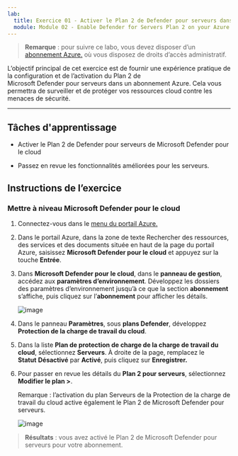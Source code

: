 ```yaml
---
lab:
  title: Exercice 01 - Activer le Plan 2 de Defender pour serveurs dans votre abonnement Azure
  module: Module 02 - Enable Defender for Servers Plan 2 on your Azure subscription
---
```



>**Remarque** : pour suivre ce labo, vous devez disposer d’un [abonnement Azure.](https://azure.microsoft.com/en-us/free/?azure-portal=true) où vous disposez de droits d’accès administratif. 


L’objectif principal de cet exercice est de fournir une expérience pratique de la configuration et de l’activation du Plan 2 de Microsoft Defender pour serveurs dans un abonnement Azure. Cela vous permettra de surveiller et de protéger vos ressources cloud contre les menaces de sécurité. 

---

## Tâches d'apprentissage

- Activer le Plan 2 de Defender pour serveurs de Microsoft Defender pour le cloud
  
- Passez en revue les fonctionnalités améliorées pour les serveurs.

## Instructions de l’exercice

### Mettre à niveau Microsoft Defender pour le cloud

1. Connectez-vous dans le [menu du portail Azure.](https://portal.azure.com/)

2. Dans le portail Azure, dans la zone de texte Rechercher des ressources, des services et des documents située en haut de la page du portail Azure, saisissez **Microsoft Defender pour le cloud** et appuyez sur la touche **Entrée**.

3. Dans **Microsoft Defender pour le cloud**, dans le **panneau de gestion**, accédez aux **paramètres d’environnement**. Développez les dossiers des paramètres d’environnement jusqu’à ce que la section **abonnement** s’affiche, puis cliquez sur l’**abonnement** pour afficher les détails.

   ![image](https://github.com/user-attachments/assets/32d2168e-458f-4872-9bf8-e8f050f24751)
   
3. Dans le panneau **Paramètres**, sous **plans Defender**, développez **Protection de la charge de travail du cloud**.

4. Dans la liste **Plan de protection de charge de la charge de travail du cloud**, sélectionnez **Serveurs**. À droite de la page, remplacez le **Statut** **Désactivé** par **Activé**, puis cliquez sur **Enregistrer.**

5. Pour passer en revue les détails du **Plan 2 pour serveurs**, sélectionnez **Modifier le plan >**.

   Remarque : l’activation du plan Serveurs de la Protection de la charge de travail du cloud active également le Plan 2 de Microsoft Defender pour serveurs.

   ![image](https://github.com/user-attachments/assets/869a38e4-464e-4be0-b02e-ce1b96f02978)
   
> **Résultats** : vous avez activé le Plan 2 de Microsoft Defender pour serveurs pour votre abonnement.
